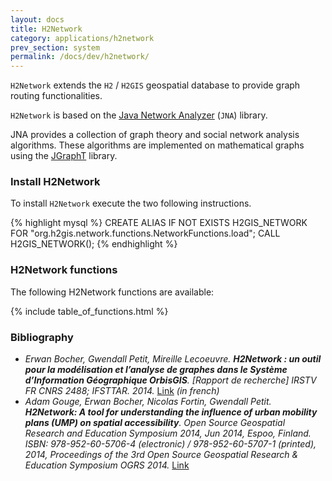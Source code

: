 ```yaml
---
layout: docs
title: H2Network
category: applications/h2network
prev_section: system
permalink: /docs/dev/h2network/
---
```




`H2Network` extends the `H2` / `H2GIS` geospatial database to provide graph routing functionalities. 

`H2Network` is based on the [Java Network Analyzer](https://github.com/orbisgis/java-network-analyzer) (`JNA`) library. 

JNA provides a collection of graph theory and social network analysis algorithms. These algorithms are implemented on mathematical graphs using the [JGraphT](https://jgrapht.org/) library.

### Install H2Network

To install `H2Network` execute the two following instructions.

{% highlight mysql %}
CREATE ALIAS IF NOT EXISTS H2GIS_NETWORK FOR "org.h2gis.network.functions.NetworkFunctions.load";
CALL H2GIS_NETWORK();
{% endhighlight %}


### H2Network functions

The following H2Network functions are available:

{% include table_of_functions.html %}

### Bibliography

* *Erwan Bocher, Gwendall Petit, Mireille Lecoeuvre. **H2Network : un outil pour la modélisation et l’analyse de graphes dans le Système d’Information Géographique OrbisGIS**. [Rapport de recherche] IRSTV FR CNRS 2488; IFSTTAR. 2014.* [Link](https://halshs.archives-ouvertes.fr/halshs-01133333) *(in french)*
* *Adam Gouge, Erwan Bocher, Nicolas Fortin, Gwendall Petit. **H2Network: A tool for understanding the influence of urban mobility plans (UMP) on spatial accessibility**. Open Source Geospatial Research and Education Symposium 2014, Jun 2014, Espoo, Finland. ISBN: 978-952-60-5706-4 (electronic) / 978-952-60-5707-1 (printed), 2014, Proceedings of the 3rd Open Source Geospatial Research & Education Symposium OGRS 2014.* [Link](https://halshs.archives-ouvertes.fr/halshs-01093330/)